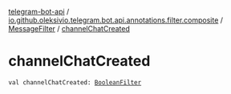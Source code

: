 [telegram-bot-api](../../index.md) / [io.github.oleksivio.telegram.bot.api.annotations.filter.composite](../index.md) / [MessageFilter](index.md) / [channelChatCreated](./channel-chat-created.md)

# channelChatCreated

`val channelChatCreated: `[`BooleanFilter`](../../io.github.oleksivio.telegram.bot.api.annotations.filter.primitive/-boolean-filter/index.md)